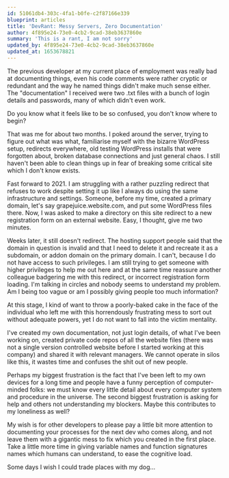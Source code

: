 ```yaml
---
id: 51061db4-303c-4fa1-b0fe-c2f87166e339
blueprint: articles
title: 'DevRant: Messy Servers, Zero Documentation'
author: 4f895e24-73e0-4cb2-9cad-38eb3637860e
summary: 'This is a rant, I am not sorry'
updated_by: 4f895e24-73e0-4cb2-9cad-38eb3637860e
updated_at: 1653678821
---
```

The previous developer at my current place of employment was really bad at documenting things, even his code comments were rather cryptic or redundant and the way he named things didn't make much sense either. The "documentation" I received were two .txt files with a bunch of login details and passwords, many of which didn't even work.

Do you know what it feels like to be so confused, you don't know where to begin?

That was me for about two months. I poked around the server, trying to figure out what was what, familiarise myself with the bizarre WordPress setup, redirects everywhere, old testing WordPress installs that were forgotten about, broken database connections and just general chaos. I still haven't been able to clean things up in fear of breaking some critical site which I don't know exists.

Fast forward to 2021. I am struggling with a rather puzzling redirect that refuses to work despite setting it up like I always do using the same infrastructure and settings. Someone, before my time, created a primary domain, let's say grapejuice.website.com, and put some WordPress files there. Now, I was asked to make a directory on this site redirect to a new registration form on an external website. Easy, I thought, give me two minutes.

Weeks later, it still doesn't redirect. The hosting support people said that the domain in question is invalid and that I need to delete it and recreate it as a subdomain, or addon domain on the primary domain. I can't, because I do not have access to such privileges. I am still trying to get someone with higher privileges to help me out here and at the same time reassure another colleague badgering me with this redirect, or incorrect registration form loading. I'm talking in circles and nobody seems to understand my problem. Am I being too vague or am I possibly giving people too much information?

At this stage, I kind of want to throw a poorly-baked cake in the face of the individual who left me with this horrendously frustrating mess to sort out without adequate powers, yet I do not want to fall into the victim mentality. 

I've created my own documentation, not just login details, of what I've been working on, created private code repos of all the website files (there was not a single version controlled website before I started working at this company) and shared it with relevant managers. We cannot operate in silos like this, it wastes time and confuses the shit out of new people. 

Perhaps my biggest frustration is the fact that I've been left to my own devices for a long time and people have a funny perception of computer-minded folks: we must know every little detail about every computer system and procedure in the universe. The second biggest frustration is asking for help and others not understanding my blockers. Maybe this contributes to my loneliness as well?

My wish is for other developers to please pay a little bit more attention to documenting your processes for the next dev who comes along, and not leave them with a gigantic mess to fix which you created in the first place. Take a little more time in giving variable names and function signatures names which humans can understand, to ease the cognitive load.

Some days I wish I could trade places with my dog...